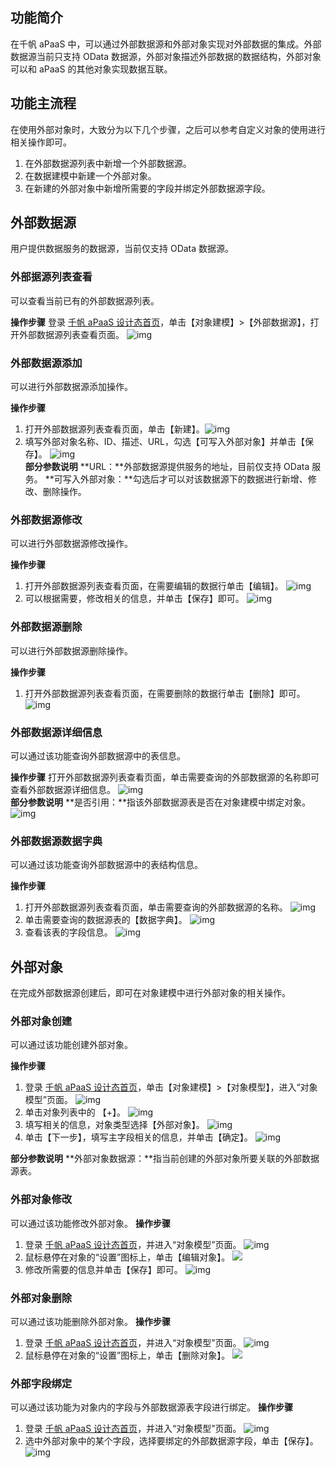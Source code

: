 ## 功能简介
在千帆 aPaaS 中，可以通过外部数据源和外部对象实现对外部数据的集成。外部数据源当前只支持 OData 数据源，外部对象描述外部数据的数据结构，外部对象可以和 aPaaS 的其他对象实现数据互联。

## 功能主流程
在使用外部对象时，大致分为以下几个步骤，之后可以参考自定义对象的使用进行相关操作即可。
1. 在外部数据源列表中新增一个外部数据源。
2. 在数据建模中新建一个外部对象。
3. 在新建的外部对象中新增所需要的字段并绑定外部数据源字段。


## 外部数据源
用户提供数据服务的数据源，当前仅支持 OData 数据源。

### 外部据源列表查看
可以查看当前已有的外部数据源列表。

**操作步骤**
登录 [千帆 aPaaS 设计态首页](https://apaas.cloud.tencent.com/)，单击【对象建模】>【外部数据源】，打开外部数据源列表查看页面。
![img](https://main.qcloudimg.com/raw/21c5a8e8a1b551db6b4bc0d583a1e478.png)        

### 外部数据源添加
可以进行外部数据源添加操作。

**操作步骤**
1. 打开外部数据源列表查看页面，单击【新建】。![img](https://main.qcloudimg.com/raw/b0b0e613d08ebb8aeb2fcf369ef16281.png)        
2. 填写外部对象名称、ID、描述、URL，勾选【可写入外部对象】并单击【保存】。
![img](https://main.qcloudimg.com/raw/1a4874eb1e9c058c9fb34554d89323fc.png)        
**部分参数说明**
**URL：**外部数据源提供服务的地址，目前仅支持 OData 服务。
**可写入外部对象：**勾选后才可以对该数据源下的数据进行新增、修改、删除操作。    

### 外部数据源修改
可以进行外部数据源修改操作。

**操作步骤**
1. 打开外部数据源列表查看页面，在需要编辑的数据行单击【编辑】。
![img](https://main.qcloudimg.com/raw/b9d84005a76adde71ece9dd41516ce63.png)        
2. 可以根据需要，修改相关的信息，并单击【保存】即可。
![img](https://main.qcloudimg.com/raw/a6247c19e838a0f597dd1a492101215c.png)        

### 外部数据源删除
可以进行外部数据源删除操作。

**操作步骤**
1. 打开外部数据源列表查看页面，在需要删除的数据行单击【删除】即可。
![img](https://main.qcloudimg.com/raw/a1f0709ecc1fac4af706e6d28dc81e66.png)        

### 外部数据源详细信息
可以通过该功能查询外部数据源中的表信息。

**操作步骤**
打开外部数据源列表查看页面，单击需要查询的外部数据源的名称即可查看外部数据源详细信息。
  ![img](https://main.qcloudimg.com/raw/c3877b1053ed12dd91acbd36da83f06e.png)      
**部分参数说明**
**是否引用：**指该外部数据源表是否在对象建模中绑定对象。  
 ![img](https://main.qcloudimg.com/raw/663f8297fc7c92b2b4655ef2b854391b.png)        

### 外部数据源数据字典
可以通过该功能查询外部数据源中的表结构信息。

**操作步骤**
1. 打开外部数据源列表查看页面，单击需要查询的外部数据源的名称。
![img](https://main.qcloudimg.com/raw/3b0c7aa9d652804858a6f819685a34ce.png)        
2. 单击需要查询的数据源表的【数据字典】。
![img](https://main.qcloudimg.com/raw/6d03df687850384193f70824a92f048c.png)        
3. 查看该表的字段信息。
![img](https://main.qcloudimg.com/raw/d7d885a987cffab185e994a73fcdb5dd.png)        

## 外部对象
在完成外部数据源创建后，即可在对象建模中进行外部对象的相关操作。

### 外部对象创建
可以通过该功能创建外部对象。

**操作步骤**
1. 登录 [千帆 aPaaS 设计态首页](https://apaas.cloud.tencent.com/)，单击【对象建模】>【对象模型】，进入“对象模型”页面。
![img](https://main.qcloudimg.com/raw/0b8a2dcdad89aa0fa0921b6b7fbb42ed.png)        
2. 单击对象列表中的 【+】。
![img](https://main.qcloudimg.com/raw/d611aed10af9c980938767f5d1ee3b33.png)        
3. 填写相关的信息，对象类型选择【外部对象】。
![img](https://main.qcloudimg.com/raw/6ca6e4a7a0e4effb0cbe7816cc434748.png)     
4. 单击【下一步】，填写主字段相关的信息，并单击【确定】。
![img](https://main.qcloudimg.com/raw/372c38ed309e4d5eea4e2d44ed687b57.png)   

**部分参数说明**
**外部对象数据源：**指当前创建的外部对象所要关联的外部数据源表。
   

     

### 外部对象修改
可以通过该功能修改外部对象。
**操作步骤**
1. 登录 [千帆 aPaaS 设计态首页](https://apaas.cloud.tencent.com/)，并进入“对象模型”页面。
![img](https://main.qcloudimg.com/raw/c4afc7d39365196f592e7cb4ece89a09.png)        
2. 鼠标悬停在对象的“设置”图标上，单击【编辑对象】。
![](https://main.qcloudimg.com/raw/8cbd1a03873b33cd0f3ddd8f744d16d8.png)  
3. 修改所需要的信息并单击【保存】即可。
![img](https://main.qcloudimg.com/raw/4d878d01dab148158e4e432ed9409a70.png)        

### 外部对象删除
可以通过该功能删除外部对象。
**操作步骤**
1. 登录 [千帆 aPaaS 设计态首页](https://apaas.cloud.tencent.com/)，并进入“对象模型”页面。
![img](https://main.qcloudimg.com/raw/07652254fe306e2131b730fe9a56cdd7.png)        
2. 鼠标悬停在对象的“设置”图标上，单击【删除对象】。
![](https://main.qcloudimg.com/raw/89bfa8cf470de73a31de8c87dc2d415f.png) 

### 外部字段绑定
可以通过该功能为对象内的字段与外部数据源表字段进行绑定。
**操作步骤**
1. 登录 [千帆 aPaaS 设计态首页](https://apaas.cloud.tencent.com/)，并进入“对象模型”页面。
![img](https://main.qcloudimg.com/raw/ead1f1c7b9d933fbcb689159bc2282ab.png)        
2. 选中外部对象中的某个字段，选择要绑定的外部数据源字段，单击【保存】。
![img](https://main.qcloudimg.com/raw/5fe19113b4fc78d09b13cef01835cf5e.png)        
